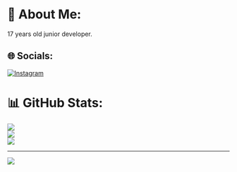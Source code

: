 # 💫 About Me:
17 years old junior developer.


## 🌐 Socials:
[![Instagram](https://img.shields.io/badge/Instagram-%23E4405F.svg?logo=Instagram&logoColor=white)](https://instagram.com/mnhotrhestikman) 
# 📊 GitHub Stats:
![](https://github-readme-stats.vercel.app/api?username=Monho12&theme=dark&hide_border=true&include_all_commits=true&count_private=true)<br/>
![](https://github-readme-streak-stats.herokuapp.com/?user=Monho12&theme=dark&hide_border=true)<br/>
![](https://github-readme-stats.vercel.app/api/top-langs/?username=Monho12&theme=dark&hide_border=true&include_all_commits=true&count_private=true&layout=compact)

---
[![](https://visitcount.itsvg.in/api?id=Monho12&icon=0&color=0)](https://visitcount.itsvg.in)

<!-- Proudly created with GPRM ( https://gprm.itsvg.in ) -->
